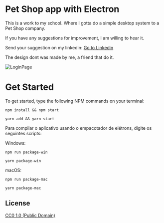 # Pet Shop app with Electron

This is a work to my school. Where I gotta do a simple desktop system to a Pet Shop company.

If you have any suggestions for improvement, I am willing to hear it.

Send your suggestion on my linkedin: [Go to Linkedin](https://www.linkedin.com/in/maxwell-olliver-aa3491191/)

The design dont was made by me, a friend that do it.

![LoginPage](https://user-images.githubusercontent.com/54994420/68547761-0fb1b800-03c4-11ea-9b46-0cadf0cc8045.jpg)

# Get Started

To get started, type the following NPM commands on your terminal:

  ```npm install && npm start```
  
  ```yarn add && yarn start```
  
Para compilar o aplicativo usando o empacotador de elétrons, digite os seguintes scripts:

Windows:

  ```npm run package-win```
  
  ```yarn package-win```
  
macOS:

  ```npm run package-mac```
  
  ```yarn package-mac```

## License

[CC0 1.0 (Public Domain)](LICENSE.md)

